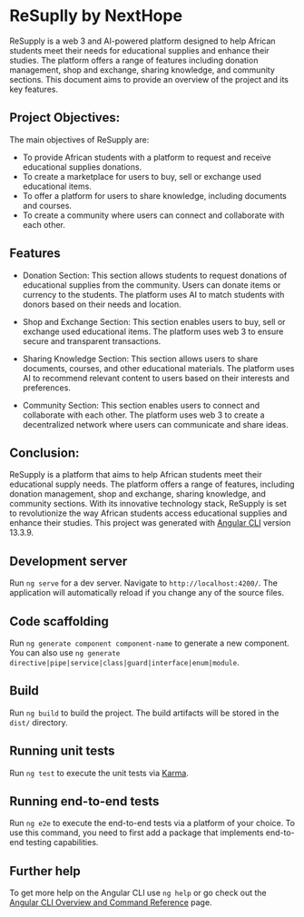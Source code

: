 
# ReSuplly by NextHope

ReSupply is a web 3 and AI-powered platform designed to help African students meet their needs for educational supplies and enhance their studies. The platform offers a range of features including donation management, shop and exchange, sharing knowledge, and community sections. This document aims to provide an overview of the project and its key features.


## Project Objectives:

The main objectives of ReSupply are:

- To provide African students with a platform to request and receive educational supplies donations.
- To create a marketplace for users to buy, sell or exchange used educational items.
- To offer a platform for users to share knowledge, including documents and courses.
- To create a community where users can connect and collaborate with each other.



##  Features
- Donation Section: This section allows students to request donations of educational supplies from the community. Users can donate items or currency to the students. The platform uses AI to match students with donors based on their needs and location.

- Shop and Exchange Section: This section enables users to buy, sell or exchange used educational items. The platform uses web 3 to ensure secure and transparent transactions.

- Sharing Knowledge Section: This section allows users to share documents, courses, and other educational materials. The platform uses AI to recommend relevant content to users based on their interests and preferences.

- Community Section: This section enables users to connect and collaborate with each other. The platform uses web 3 to create a decentralized network where users can communicate and share ideas.


## Conclusion:
ReSupply is a platform that aims to help African students meet their educational supply needs. The platform offers a range of features, including donation management, shop and exchange, sharing knowledge, and community sections. With its innovative technology stack, ReSupply is set to revolutionize the way African students access educational supplies and enhance their studies.
This project was generated with [Angular CLI](https://github.com/angular/angular-cli) version 13.3.9.

## Development server

Run `ng serve` for a dev server. Navigate to `http://localhost:4200/`. The application will automatically reload if you change any of the source files.

## Code scaffolding

Run `ng generate component component-name` to generate a new component. You can also use `ng generate directive|pipe|service|class|guard|interface|enum|module`.

## Build

Run `ng build` to build the project. The build artifacts will be stored in the `dist/` directory.

## Running unit tests

Run `ng test` to execute the unit tests via [Karma](https://karma-runner.github.io).

## Running end-to-end tests

Run `ng e2e` to execute the end-to-end tests via a platform of your choice. To use this command, you need to first add a package that implements end-to-end testing capabilities.

## Further help

To get more help on the Angular CLI use `ng help` or go check out the [Angular CLI Overview and Command Reference](https://angular.io/cli) page.

